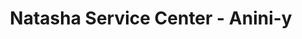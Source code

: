 ---
title: "Natasha Service Center - Anini-y"
url: /poblacion-anini-y/natasha-service-center-anini-y/
shop: Kosmetik
---